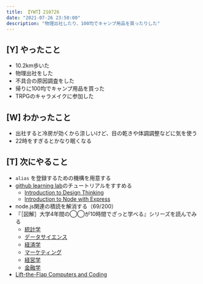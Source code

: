 ```yaml
---
title: 【YWT】210726
date: "2021-07-26 23:50:00"
description: "物理出社したり、100均でキャンプ用品を買ったりした"
---
```


## [Y] やったこと

- 10.2km歩いた
- 物理出社をした
- 不具合の原因調査をした
- 帰りに100均でキャンプ用品を買った
- TRPGのキャラメイクに参加した

## [W] わかったこと

- 出社すると冷房が効くから涼しいけど、目の乾きや体調調整などに気を使う
- 22時をすぎるとかなり眠くなる

## [T] 次にやること

- `alias` を登録するための機構を用意する
- [github learning lab](https://lab.github.com/githubtraining)のチュートリアルをすすめる
  - [Introduction to Design Thinking](https://lab.github.com/githubtraining/introduction-to-design-thinking)
  - [Introduction to Node with Express](https://lab.github.com/everydeveloper/introduction-to-node-with-express)
- node.js関連の積読を解消する（69/200）
- 『［図解］大学4年間の◯◯が10時間でざっと学べる』シリーズを読んでみる
  - [統計学](https://www.amazon.co.jp/dp/B07PXB4NN9)
  - [データサイエンス](https://www.amazon.co.jp/dp/B07XNW3TQM)
  - [経済学](https://www.amazon.co.jp/dp/B01KNLFHH6)
  - [マーケティング](https://www.amazon.co.jp/dp/B07BNC2SV3)
  - [経営学](https://www.amazon.co.jp/dp/B071SKDF3L)
  - [金融学](https://www.amazon.co.jp/dp/B07BB6Z7FW)
- [Lift-the-Flap Computers and Coding](https://www.amazon.co.jp/dp/1409591514)

<!-- https://twitter.com/camomile_cafe/status/1419859700200263681?s=20 -->
